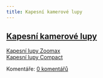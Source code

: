 ```yaml
---
title: Kapesní kamerové lupy
---
```

## [Kapesní kamerové lupy](clanky.php?id=23)

[Kapesní lupy Zoomax](clanky.php?id=44)  
[Kapesní lupy Compact](clanky.php?id=43)

  

Komentáře: [0 komentářů](komentare.php?typ2=1&id=23)